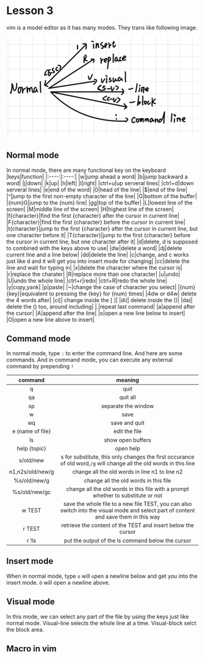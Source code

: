 # Lesson 3
vim is a model editor as it has many modes. They trans like following image.
<div align="center">
<img src="../img/vim_mode.png" >
</div>

## Normal mode
In normal mode, there are many functional key on the keyboard
|keys|function|
|:----:|:----:|
|w|jump ahead a word|
|b|jump backward a word|
|j|down|
|k|up|
|h|left|
|l|right|
|ctrl+u|up serveral lines|
|ctrl+d|down serveral lines|
|e|end of the word|
|0|head of the line|
|$|end of the line|
|^|jump to the first non-empty character of the line|
|G|bottom of the buffer|
|{num}G|jump to the {num} line|
|gg|top of the buffer|
|L|lowest line of the screen|
|M|middle line of the screen|
|H|highest line of the screen|
|f{character}|find the first {character} after the cursor in current line|
|F{character}|find the first {character} before the cursor in current line|
|t{character}|jump to the first {character} after the cursor in current line, but one character before it|
|T{character}|jump to the first {character} before the cursor in current line, but one character after it|
|d|delete, d is supposed to combined with the keys above to use|
|dw|delete a word|
|dj|delete current line and a line below|
|dd|delete the line|
|c|change, and c works just like d and it will get you into insert mode for changing|
|cc|delete the line and wait for typing in|
|x|delete the character where the cursor is|
|r|replace the charater|
|R|replace more than one character|
|u|undo|
|U|undo the whole line|
|ctrl+r|redo|
|ctrl+R|redo the whole line|
|y|copy,yank|
|p|paste|
|~|change the case of character you select|
|{num}{key}|equivalent to pressing the {key} for {num} times|
|4dw or d4w| delete the 4 words after|
|ci[| change inside the [ ]|
|di(| delete inside the ()|
|da(| delete the () too, around including|
|.|repeat last command|
|a|append after the cursor|
|A|append after the line|
|o|open a new line below to insert|
|O|open a new line above to insert|
## Command mode
In normal mode, type `:` to enter the command line. And here are some commands. And in command mode, you can execute any external command by prepending `!`

| command | meaning|
| :----: | :----: |
| q | quit|
| qa | quit all|
|sp|separate the window|
|w| save|
|wq| save and quit|
|e {name of file}| edit the file|
|ls| show open buffers|
|help {topic}|open help|
|s/old/new|s for substitute, this only changes the first occurance of old word,`/g` will change all the old words in this line|
|n1,n2s/old/new/g|change all the old words in line n1 to line n2|
|%s/old/new/g|change all the old words in this file|
|%s/old/new/gc|change all the old words in this file with a prompt whether to substitute or not|
|w TEST|save the whole file to a new file TEST, you can also switch into the visual mode and select part of content and save them in this way|
|r TEST|retrieve the content of the TEST and insert below the cursor|
|r !ls|put the output of the ls command below the cursor|


## Insert mode

When in normal mode, type `o` will `o`pen a newline below and get you into the insert mode. `O` will open a newline above.

## Visual mode
In this mode, we can select any part of the file by using the keys just like normal mode.
Visual-line selects the whole line at a time. Visual-block selct the block area.

## Macro in vim
